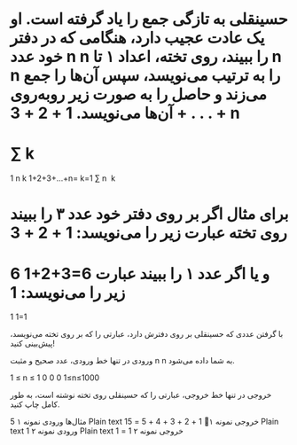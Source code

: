 حسینقلی به تازگی جمع را یاد گرفته است. او یک عادت عجیب دارد، هنگامی که در دفتر خود عدد 
n
n را ببیند، روی تخته، اعداد ۱ تا 
n
n را به ترتیب می‌نویسد، سپس آن‌ها را جمع می‌زند و حاصل را به صورت زیر روبه‌روی آن‌ها می‌نویسد.
1
+
2
+
3
+
.
.
.
+
n
=
∑
k
=
1
n
k
1+2+3+...+n= 
k=1
∑
n
​
 k

برای مثال اگر بر روی دفتر خود عدد ۳ را ببیند روی تخته عبارت زیر را می‌نویسد:
1
+
2
+
3
=
6
1+2+3=6
و یا اگر عدد ۱ را ببیند عبارت زیر را می‌نویسد:
1
=
1
1=1

با گرفتن عددی که حسینقلی بر روی دفترش دارد، عبارتی را که بر روی تخته می‌نویسد، پیش‌بینی کنید!

ورودی
در تنها خط ورودی، عدد صحیح و مثبت 
n
n به شما داده می‌شود.

1
≤
n
≤
1
0
0
0
1≤n≤1000

خروجی
در تنها خط خروجی، عبارتی را که حسینقلی روی تخته نوشته است، به طور کامل چاپ کنید.

مثال‌ها
ورودی نمونه ۱
5
Plain text
خروجی نمونه ۱🔗
1 + 2 + 3 + 4 + 5 = 15
Plain text
ورودی نمونه ۲
1
Plain text
خروجی نمونه ۲
1 = 1

